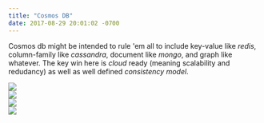 ```yaml
---
title: "Cosmos DB"
date: 2017-08-29 20:01:02 -0700
---
```


Cosmos db might be intended to rule 'em all to include key-value like _redis_, column-family like _cassandra_, document like _mongo_, and graph like whatever. The key win here is _cloud_ ready (meaning scalability and redudancy) as well as well defined _consistency model_.

![][1]  
![][2]  
![][3]  
![][4]  




[1]: ../_img/cosmosdb/Slide1.PNG 
[2]: ../_img/cosmosdb/Slide2.PNG 
[3]: ../_img/cosmosdb/Slide3.PNG 
[4]: ../_img/cosmosdb/Slide4.PNG 